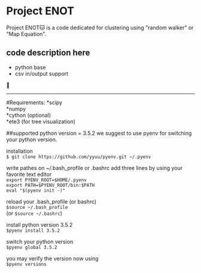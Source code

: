 # Project ENOT #

Project ENOT:cat: is a code
dedicated for clustering using "random walker" or "Map Equation".

## code description here ##
* python base
* csv in/output support

:banana:

-------
#Requirements:
*scipy  
*numpy   
*cython (optional)  
*ete3 (for tree visualization)  


##supported python version = 3.5.2
we suggest to use pyenv for switching your python version.

installation  
`$ git clone https://github.com/yyuu/pyenv.git ~/.pyenv`

write pathes on ~/.bash_profile or .bashrc
add three lines by using your favorite text editor  
`export PYENV_ROOT=$HOME/.pyenv`  
`export PATH=$PYENV_ROOT/bin:$PATH`  
`eval "$(pyenv init -)"`

reload your .bash_profile (or bashrc)  
`$source ~/.bash_profile`  
(or `$source ~/.bashrc`)

install python version 3.5.2  
`$pyenv install 3.5.2`

switch your python version  
`$pyenv global 3.5.2`

you may verify the version now using  
`$pyenv versions`